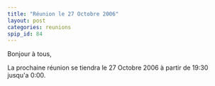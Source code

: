 ```yaml
---
title: "Réunion le 27 Octobre 2006"
layout: post
categories: reunions
spip_id: 84
---
```

Bonjour à tous,

La prochaine réunion se tiendra le 27 Octobre 2006 à partir de 19:30 jusqu'a 0:00. 
